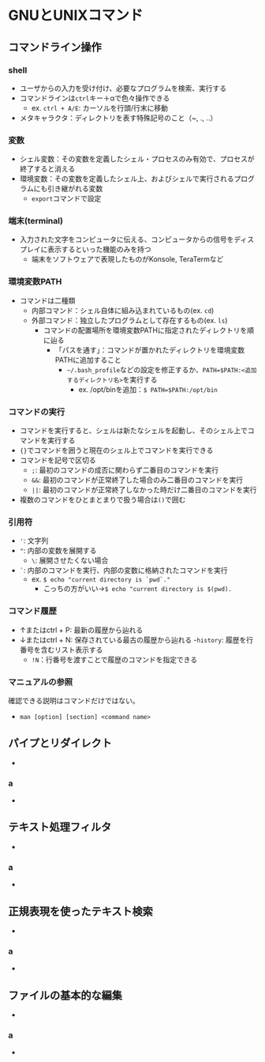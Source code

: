 # GNUとUNIXコマンド

## コマンドライン操作
### shell
- ユーザからの入力を受け付け、必要なプログラムを検索、実行する
- コマンドラインは`ctrl`キー＋αで色々操作できる
    - ex. `ctrl + A/E`: カーソルを行頭/行末に移動
- メタキャラクタ：ディレクトリを表す特殊記号のこと（~, ., ..）

### 変数
- シェル変数：その変数を定義したシェル・プロセスのみ有効で、プロセスが終了すると消える
- 環境変数：その変数を定義したシェル上、およびシェルで実行されるプログラムにも引き継がれる変数
    - `export`コマンドで設定

### 端末(terminal)
- 入力された文字をコンピュータに伝える、コンピュータからの信号をディスプレイに表示するといった機能のみを持つ
    - 端末をソフトウェアで表現したものがKonsole, TeraTermなど

### 環境変数PATH
- コマンドは二種類
    - 内部コマンド：シェル自体に組み込まれているもの(ex. `cd`)
    - 外部コマンド：独立したプログラムとして存在するもの(ex. `ls`)
        - コマンドの配置場所を環境変数PATHに指定されたディレクトリを順に辿る
            - 「パスを通す」：コマンドが置かれたディレクトリを環境変数PATHに追加すること
                - `~/.bash_profile`などの設定を修正するか、`PATH=$PATH:<追加するディレクトリ名>`を実行する
                    - ex. /opt/binを追加：`$ PATH=$PATH:/opt/bin`

### コマンドの実行
- コマンドを実行すると、シェルは新たなシェルを起動し、そのシェル上でコマンドを実行する
- `{}`でコマンドを囲うと現在のシェル上でコマンドを実行できる
- コマンドを記号で区切る
    - `;`: 最初のコマンドの成否に関わらず二番目のコマンドを実行
    - `&&`: 最初のコマンドが正常終了した場合のみ二番目のコマンドを実行
    - `||`: 最初のコマンドが正常終了しなかった時だけ二番目のコマンドを実行
- 複数のコマンドをひとまとまりで扱う場合は`()`で囲む

### 引用符
- `'`: 文字列
- `"`: 内部の変数を展開する
    - `\`: 展開させたくない場合
- `` ` ``: 内部のコマンドを実行、内部の変数に格納されたコマンドを実行
    - ex. ``$ echo "current directory is `pwd`."``
        - こっちの方がいい→`$ echo "current directory is $(pwd).`

### コマンド履歴
- ↑またはctrl + P: 最新の履歴から辿れる
- ↓またはctrl + N: 保存されている最古の履歴から辿れる
-`history`: 履歴を行番号を含むリスト表示する
    - `!N`：行番号を渡すことで履歴のコマンドを指定できる

### マニュアルの参照
確認できる説明はコマンドだけではない。
- `man [option] [section] <command name>`



## パイプとリダイレクト
- 

### a
- 

## テキスト処理フィルタ
- 

### a
- 

## 正規表現を使ったテキスト検索
- 

### a
- 

## ファイルの基本的な編集
- 

### a
- 
